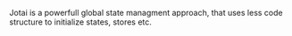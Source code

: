 Jotai is a powerfull global state managment approach, that uses less code structure to initialize states, stores etc. 
